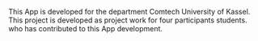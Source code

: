 This App is developed for the department Comtech University of Kassel.
This project is developed as project work for four participants students. who has contributed to this App development.
